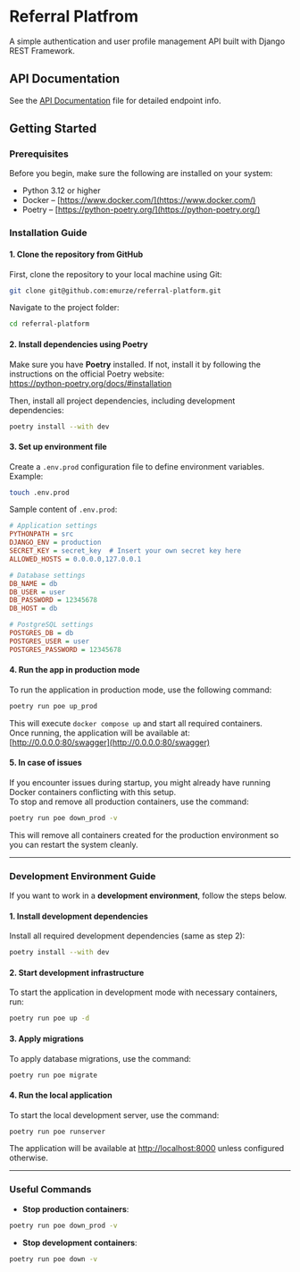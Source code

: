 # Referral Platfrom

A simple authentication and user profile management API built with 
Django REST Framework.

## API Documentation

See the [API Documentation](docs/api.md) file for detailed endpoint info.

## Getting Started

### Prerequisites

Before you begin, make sure the following are installed on your system:

- Python 3.12 or higher
- Docker – [https://www.docker.com/](https://www.docker.com/)
- Poetry – [https://python-poetry.org/](https://python-poetry.org/)

### Installation Guide

#### 1. Clone the repository from GitHub

First, clone the repository to your local machine using Git:

```bash
git clone git@github.com:emurze/referral-platform.git
```

Navigate to the project folder:

```bash
cd referral-platform
```

#### 2. Install dependencies using Poetry

Make sure you have **Poetry** installed. If not, install it by following the instructions on the official Poetry website:  
https://python-poetry.org/docs/#installation

Then, install all project dependencies, including development dependencies:

```bash
poetry install --with dev
```

#### 3. Set up environment file

Create a `.env.prod` configuration file to define environment variables. Example:

```bash
touch .env.prod
```

Sample content of `.env.prod`:

```ini
# Application settings
PYTHONPATH = src
DJANGO_ENV = production
SECRET_KEY = secret_key  # Insert your own secret key here
ALLOWED_HOSTS = 0.0.0.0,127.0.0.1

# Database settings
DB_NAME = db
DB_USER = user
DB_PASSWORD = 12345678
DB_HOST = db

# PostgreSQL settings
POSTGRES_DB = db
POSTGRES_USER = user
POSTGRES_PASSWORD = 12345678
```

#### 4. Run the app in production mode

To run the application in production mode, use the following command:

```bash
poetry run poe up_prod
```

This will execute `docker compose up` and start all required containers.  
Once running, the application will be available at: [http://0.0.0.0:80/swagger](http://0.0.0.0:80/swagger)

#### 5. In case of issues

If you encounter issues during startup, you might already have running Docker containers conflicting with this setup.  
To stop and remove all production containers, use the command:

```bash
poetry run poe down_prod -v
```

This will remove all containers created for the production environment so you can restart the system cleanly.

---

### Development Environment Guide

If you want to work in a **development environment**, follow the steps below.

#### 1. Install development dependencies

Install all required development dependencies (same as step 2):

```bash
poetry install --with dev
```

#### 2. Start development infrastructure

To start the application in development mode with necessary containers, run:

```bash
poetry run poe up -d
```

#### 3. Apply migrations

To apply database migrations, use the command:

```bash
poetry run poe migrate
```

#### 4. Run the local application

To start the local development server, use the command:

```bash
poetry run poe runserver
```

The application will be available at [http://localhost:8000](http://localhost:8000) unless configured otherwise.

---

### Useful Commands

- **Stop production containers**:

```bash
poetry run poe down_prod -v
```

- **Stop development containers**:

```bash
poetry run poe down -v
```
